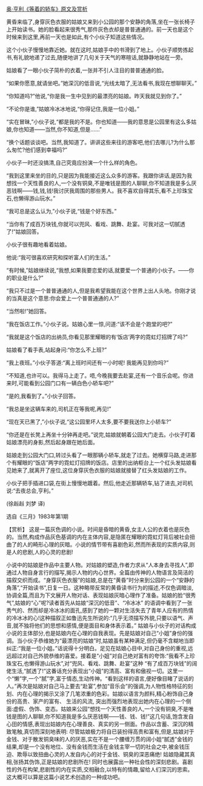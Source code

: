 [奥·亨利《等着的轿车》原文及赏析](https://www.vrrw.net/wx/15471.html)

黄昏来临了,身穿灰色衣服的姑娘又来到小公园的那个安静的角落,坐在一张长椅子上开始读书。她的脸看起来很秀气,那件灰色衣却是普普通通的。前一天也是这个时候来到这里,再前一天也是如此,有个小伙子知道这些情况。

这个小伙子慢慢地靠近她。就在这时,姑娘手中的书滑到了地上。小伙子顺势拣起书,有礼貌地递了过去,随便地讲了几句关于天气的寒暄话,就静静地站在一旁。

姑娘看了一眼小伙子简朴的衣着,一张并不引人注目的普普通通的脸。

“如果你愿意,就请坐吧。”她深沉的低音说,“光线太暗了,无法看书,我现在想聊聊天。”

“你知道吗?”他说,“你是我一生中见到的最漂亮的姑娘。昨天我就见到你了。”

“不论你是谁,”姑娘冷冰冰地说,“你得记住,我是一位小姐。”

“实在冒昧,”小伙子说,“都是我的不是。你也知道——我的意思是公园里有这么多姑娘,你也知道——当然,你不知道,但是……”

“换个话题谈谈吧。当然,我知道了。讲讲这些来往的游客吧,他们去哪儿?为什么那么匆忙?他们感到幸福吗?”

小伙子一时还没搞清,自己究竟应扮演一个什么样的角色。

“我到这里来坐的目的,只是因为我能接近这么众多的游客。我跟你讲话,是因为我想找一个天性善良的人,一个没有铜臭,不是唯钱是图的人聊聊,你不知道我是多么厌恶钱啊——钱,钱,钱!我讨厌我周围的那些男人。我不喜欢自得其乐,看不上珍珠宝石,也懒得游山玩水。”

“我可总是这么认为,”小伙子说,“钱是个好东西。”

“当你有了成百万块钱,你就可以兜风、看戏、跳舞、赴宴。可我对这一切腻透了!”姑娘回答。

小伙子很有趣地看着姑娘。

他说:“我可很喜欢研究和探听富人们的生活。”

“有时候,”姑娘继续说,“我想,如果我要恋爱的话,就要爱一个普通的小伙子。——你的职业是什么?”

“我只不过是一个普普通通的人,但是我希望我能在这个世界上出人头地。你刚才说的当真是这个意思:你会爱上一个普普通通的人?”

“当然啦!”她回答。

“我在饭店工作。”小伙子说。姑娘心里一惊,问道:“该不会是个跑堂的吧?”

“我就是这个饭店的出纳员,你看见那里耀眼的有‘饭店’两字的霓虹灯招牌了吗?”

姑娘看了看手表,站起身问:“你怎么不上班?”

“我上夜班。”小伙子答道:“离上班时间还有一小时呢! 我能再见到你吗?”

“不知道,也许可以。我得马上走了。唔,今晚我要去赴宴,还有一个音乐会呢。你进来时,可能看到公园门口有一辆白色小轿车吧?”

“是的,我看到了。”小伙子回答。

“我总是坐这辆车来的,司机正在等我呢,再见!”

“现在天已黑了,”小伙子说,“这公园里坏人太多,要不要我送你上小轿车?”

“你还是在长凳上再坐十分钟再走吧。”说完,姑娘就朝着公园大门走去。小伙子盯着姑娘漂亮的身影,然后起身跟在她后面。

姑娘走到公园大门口,转过头看了一眼那辆小轿车,就走了过去。她横穿马路,走进那个有耀眼的“饭店”两字的霓虹灯招牌的饭店。店里的出纳柜台上一个红头发姑娘看见她来了,就离开了座位,这位身穿灰色衣服的姑娘就接替了红头发姑娘的工作。

小伙子把手插进口袋,在街上慢慢地踱着。然后,他走近那辆轿车,钻了进去,对司机说:“去夜总会,亨利。”

(徐赳赳 刘梦 译)

选自《三月》1983年第1期



【赏析】 这是一篇灰色调的小说。时间是昏暗的黄昏,女主人公的衣着也是灰色的。当然,构成作品灰色基调的内在主体内容,是隐匿在耀眼的霓虹灯背后被社会扭曲了的人的畸形心理的灰暗。小说的情节带有喜剧色彩,然而所表现的实质内容,则是人的悲剧,人的心灵的悲剧!

小说中的姑娘是作品中主要人物。对姑娘的塑造,作者力求从“人本身去寻找人”,即通过人物自身言行的描写,揭示人物的内心世界。全篇由传神的人物语言及简洁的描叙交织而成。“身穿灰色衣服”的姑娘,总是在“黄昏”时分来到公园的一个“安静的角落”,“开始读书”,日复一日。这种略带反常的黄昏读书行为的描述,不仅色调暗淡,协调全篇,而且为下文展开人物对话、表现姑娘灰暗心理作了准备。姑娘的脸“很秀气”,姑娘的“心”呢?读者首先从姑娘“深沉的低音”、“冷冰冰” 的语调中看到了一张秀气的、然而却是冷冰冰的面孔,感到了她的一颗对生活失去了青年人应有的热情的冷冰冰的心!这种描叙正如鲁迅先生所说的:“几乎无须描写外貌,只要以语气、声音,就不独将他们的思想和感情,便是面目和身体表示着。” 姑娘与小伙子的对话构成小说的主体部分,也是姑娘内在心理的自我表现。先是姑娘对自己“小姐”身份的强调。当小伙子恭维她为“最漂亮的姑娘”时,姑娘虽有某种满足,但仍毫不含糊地当即纠正:“我是一位小姐。”话说得十分明白。足见在姑娘心目中,对自己身份的重视,远远超过对自己外貌恭维的喜爱。接着是“小姐”对自己绝对富有的夸饰:“我看不上珍珠宝石,也懒得游山玩水”,对“兜风、看戏、跳舞、赴宴”这种 “有了成百万块钱”的阔佬生活,“腻透了!”这番话充分表现出“小姐”的清高、富有和傲视一切。这里一个“懒”字,一个“腻”字,富于情态,生动传神。“看到这样的语言,便好像目睹了说话的人。”再次是姑娘对自己马上要去“赴宴”,参加“音乐会”的强调,为人物性格特征的刻划、内在心理的揭示又涂了几笔浓重的色彩。姑娘以语言为颜料,精心粉饰自己身份的高贵、家产的富有、 生活的风流, 突出而强烈地表现出她内在心理的一个侧面:虚假、伪饰、变态。姑娘来公园“想找一个天性善良的人,一个没有铜臭,不是唯钱是图的人聊聊,你不知道我是多么厌恶钱啊——钱、钱、钱!”这几句话,饱含发自心田的情感,表现出姑娘内在心理善良、真实的另一侧面。作品以含蓄、深沉的精致笔触,真切而深刻地表明: 尽管姑娘极力将自已装扮得高贵和富有,但是,姑娘对于金钱、对于散发铜臭味的人的厌恶,实在不是一个腰缠万贯的阔小姐“腻透”金钱的结果,却是一个没有地位、没有金钱而生活在金钱主宰一切的社会之中,被金钱压迫、欺辱以致扭曲心灵的人发自内心的对于金钱、铜臭的深恶痛绝! 姑娘隐藏其真相,张扬其伪饰,正是姑娘的悲剧所在! 同时也展露出一种社会性的深刻悲剧。喜剧性的外在构架,悲剧性的内在实质,交相融合,以特有的情趣,留给人们深沉的思索。这大概可以算是这篇小说艺术创造的一种成功吧。


